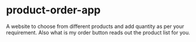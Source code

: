 # product-order-app
A website to choose from different products and add quantity as per your requirement. Also what is my order button reads out the product list for you. 
